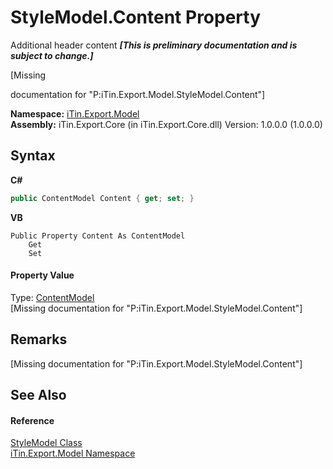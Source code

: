 # StyleModel.Content Property 
Additional header content _**\[This is preliminary documentation and is subject to change.\]**_

\[Missing <summary> documentation for "P:iTin.Export.Model.StyleModel.Content"\]

**Namespace:**&nbsp;<a href="ef57ffcc-e95e-b212-5a46-9aa6f5a3511f">iTin.Export.Model</a><br />**Assembly:**&nbsp;iTin.Export.Core (in iTin.Export.Core.dll) Version: 1.0.0.0 (1.0.0.0)

## Syntax

**C#**<br />
``` C#
public ContentModel Content { get; set; }
```

**VB**<br />
``` VB
Public Property Content As ContentModel
	Get
	Set
```


#### Property Value
Type: <a href="181a21a1-8a68-a21c-90a4-a1fcca152ec1">ContentModel</a><br />\[Missing <value> documentation for "P:iTin.Export.Model.StyleModel.Content"\]

## Remarks
\[Missing <remarks> documentation for "P:iTin.Export.Model.StyleModel.Content"\]

## See Also


#### Reference
<a href="baeb266c-8597-5b32-68a5-12c1b3e5d907">StyleModel Class</a><br /><a href="ef57ffcc-e95e-b212-5a46-9aa6f5a3511f">iTin.Export.Model Namespace</a><br />